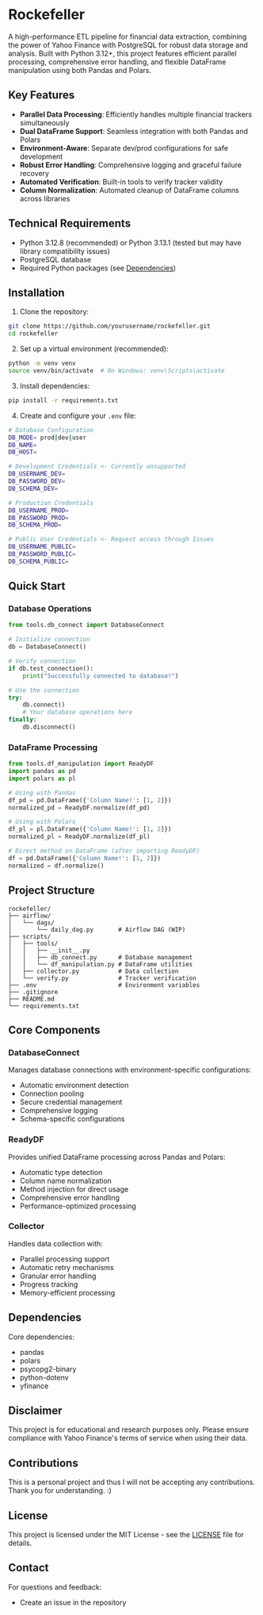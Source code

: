 # Rockefeller

A high-performance ETL pipeline for financial data extraction, combining the power of Yahoo Finance with PostgreSQL for robust data storage and analysis. Built with Python 3.12+, this project features efficient parallel processing, comprehensive error handling, and flexible DataFrame manipulation using both Pandas and Polars.

## Key Features

- **Parallel Data Processing**: Efficiently handles multiple financial trackers simultaneously
- **Dual DataFrame Support**: Seamless integration with both Pandas and Polars
- **Environment-Aware**: Separate dev/prod configurations for safe development
- **Robust Error Handling**: Comprehensive logging and graceful failure recovery
- **Automated Verification**: Built-in tools to verify tracker validity
- **Column Normalization**: Automated cleanup of DataFrame columns across libraries

## Technical Requirements

- Python 3.12.8 (recommended) or Python 3.13.1 (tested but may have library compatibility issues)
- PostgreSQL database
- Required Python packages (see [Dependencies](#dependencies))

## Installation

1. Clone the repository:
```bash
git clone https://github.com/yourusername/rockefeller.git
cd rockefeller
```

2. Set up a virtual environment (recommended):
```bash
python -m venv venv
source venv/bin/activate  # On Windows: venv\Scripts\activate
```

3. Install dependencies:
```bash
pip install -r requirements.txt
```

4. Create and configure your `.env` file:
```bash
# Database Configuration
DB_MODE= prod|dev|user
DB_NAME=
DB_HOST=

# Development Credentials <- Currently unsupported
DB_USERNAME_DEV=
DB_PASSWORD_DEV=
DB_SCHEMA_DEV=

# Production Credentials
DB_USERNAME_PROD=
DB_PASSWORD_PROD=
DB_SCHEMA_PROD=

# Public User Credentials <- Request access through Issues
DB_USERNAME_PUBLIC=
DB_PASSWORD_PUBLIC=
DB_SCHEMA_PUBLIC= 
```

## Quick Start

### Database Operations
```python
from tools.db_connect import DatabaseConnect

# Initialize connection
db = DatabaseConnect()

# Verify connection
if db.test_connection():
    print("Successfully connected to database!")

# Use the connection
try:
    db.connect()
    # Your database operations here
finally:
    db.disconnect()
```

### DataFrame Processing
```python
from tools.df_manipulation import ReadyDF
import pandas as pd
import polars as pl

# Using with Pandas
df_pd = pd.DataFrame({'Column Name!': [1, 2]})
normalized_pd = ReadyDF.normalize(df_pd)

# Using with Polars
df_pl = pl.DataFrame({'Column Name!': [1, 2]})
normalized_pl = ReadyDF.normalize(df_pl)

# Direct method on DataFrame (after importing ReadyDF)
df = pd.DataFrame({'Column Name!': [1, 2]})
normalized = df.normalize()
```

## Project Structure
```
rockefeller/
├── airflow/
│   └── dags/
│       └── daily_dag.py       # Airflow DAG (WIP)
├── scripts/
│   ├── tools/
│   │   ├── __init__.py
│   │   ├── db_connect.py      # Database management
│   │   └── df_manipulation.py # DataFrame utilities
│   ├── collector.py           # Data collection
│   └── verify.py              # Tracker verification
├── .env                       # Environment variables
├── .gitignore
├── README.md
└── requirements.txt
```

## Core Components

### DatabaseConnect
Manages database connections with environment-specific configurations:
- Automatic environment detection
- Connection pooling
- Secure credential management
- Comprehensive logging
- Schema-specific configurations

### ReadyDF
Provides unified DataFrame processing across Pandas and Polars:
- Automatic type detection
- Column name normalization
- Method injection for direct usage
- Comprehensive error handling
- Performance-optimized processing

### Collector
Handles data collection with:
- Parallel processing support
- Automatic retry mechanisms
- Granular error handling
- Progress tracking
- Memory-efficient processing

## Dependencies

Core dependencies:
- pandas
- polars
- psycopg2-binary
- python-dotenv
- yfinance

## Disclaimer

This project is for educational and research purposes only. Please ensure compliance with Yahoo Finance's terms of service when using their data.

## Contributions

This is a personal project and thus I will not be accepting any contributions. Thank you for understanding. :)

## License

This project is licensed under the MIT License - see the [LICENSE](LICENSE.md) file for details.

## Contact

For questions and feedback:
- Create an issue in the repository
